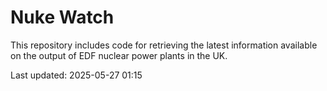 # Nuke Watch

This repository includes code for retrieving the latest information available on the output of EDF nuclear power plants in the UK.

Last updated: 2025-05-27 01:15